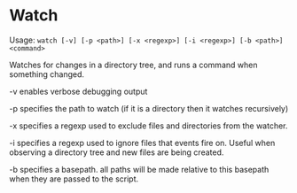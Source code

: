 Watch
=====

Usage: `watch [-v] [-p <path>] [-x <regexp>] [-i <regexp>] [-b <path>] <command>`

Watches for changes in a directory tree, and runs a command when something changed.

-v enables verbose debugging output

-p <path> specifies the path to watch (if it is a directory then it watches recursively)

-x <regexp> specifies a regexp used to exclude files and directories from the watcher.

-i <regexp> specifies a regexp used to ignore files that events fire on. Useful when observing a directory tree and new files are being created.

-b <path> specifies a basepath. all paths will be made relative to this basepath when they are passed to the script.
